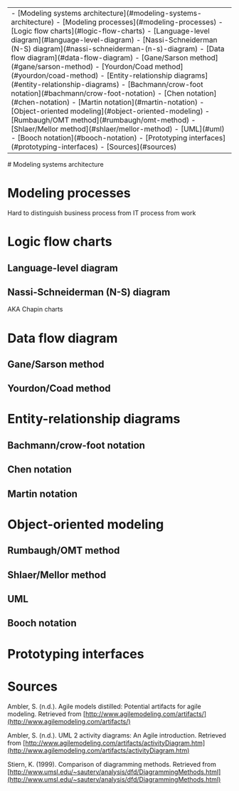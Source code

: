<table class="TOC"><tr><td>- [Modeling systems architecture](#modeling-systems-architecture)
- [Modeling processes](#modeling-processes)
- [Logic flow charts](#logic-flow-charts)
	- [Language-level diagram](#language-level-diagram)
	- [Nassi-Schneiderman (N-S) diagram](#nassi-schneiderman-(n-s)-diagram)
- [Data flow diagram](#data-flow-diagram)
	- [Gane/Sarson method](#gane/sarson-method)
	- [Yourdon/Coad method](#yourdon/coad-method)
- [Entity-relationship diagrams](#entity-relationship-diagrams)
	- [Bachmann/crow-foot notation](#bachmann/crow-foot-notation)
	- [Chen notation](#chen-notation)
	- [Martin notation](#martin-notation)
- [Object-oriented modeling](#object-oriented-modeling)
	- [Rumbaugh/OMT method](#rumbaugh/omt-method)
	- [Shlaer/Mellor method](#shlaer/mellor-method)
	- [UML](#uml)
	- [Booch notation](#booch-notation)
- [Prototyping interfaces](#prototyping-interfaces)
- [Sources](#sources)
</td></tr></table>
# Modeling systems architecture

# Modeling processes

Hard to distinguish business process from IT process from work


# Logic flow charts

## Language-level diagram

## Nassi-Schneiderman (N-S) diagram

AKA Chapin charts

# Data flow diagram

## Gane/Sarson method

## Yourdon/Coad method

# Entity-relationship diagrams

## Bachmann/crow-foot notation

## Chen notation

## Martin notation

# Object-oriented modeling

## Rumbaugh/OMT method

## Shlaer/Mellor method

## UML

## Booch notation



# Prototyping interfaces

# Sources

Ambler, S. (n.d.). Agile models distilled: Potential artifacts for agile modeling. Retrieved from [http://www.agilemodeling.com/artifacts/](http://www.agilemodeling.com/artifacts/)

Ambler, S. (n.d.). UML 2 activity diagrams: An Agile introduction. Retrieved from [http://www.agilemodeling.com/artifacts/activityDiagram.htm](http://www.agilemodeling.com/artifacts/activityDiagram.htm)

Stiern, K. (1999). Comparison of diagramming methods. Retrieved from [http://www.umsl.edu/~sauterv/analysis/dfd/DiagrammingMethods.html](http://www.umsl.edu/~sauterv/analysis/dfd/DiagrammingMethods.html)
